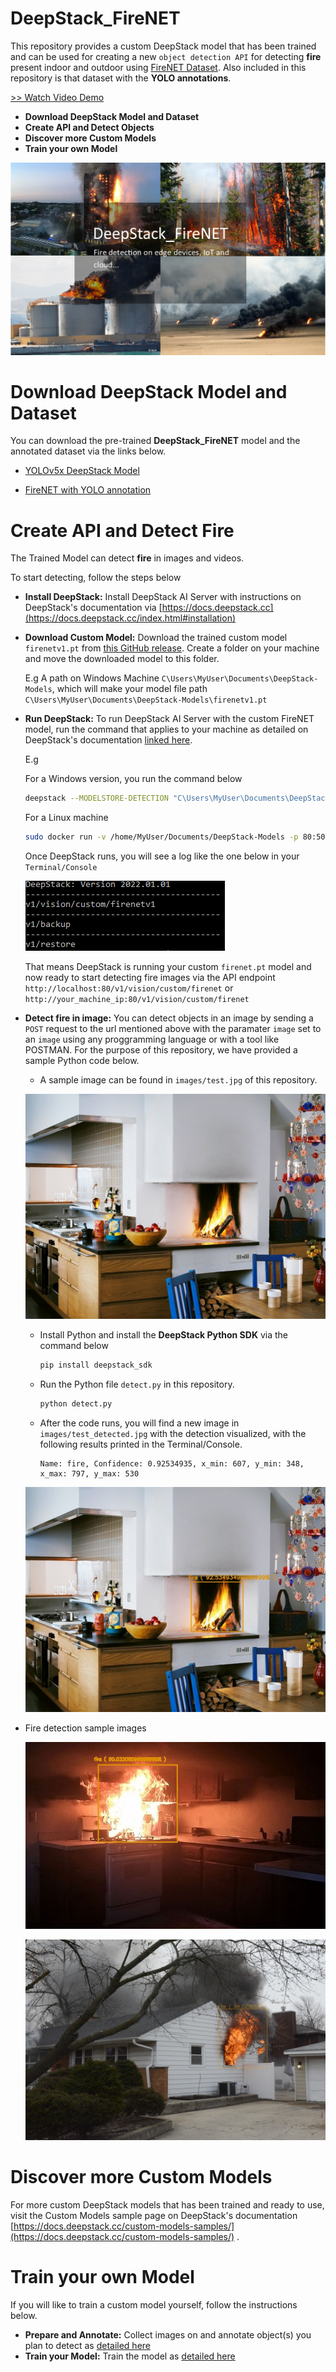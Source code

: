 # DeepStack_FireNET


This repository provides a custom DeepStack model that has been trained and can be used for creating a new `object detection API` for detecting **fire** present indoor and outdoor using [FireNET Dataset](https://github.com/OlafenwaMoses/FireNET). Also included in this repository is that dataset with the **YOLO annotations**.

[>> Watch Video Demo](https://www.youtube.com/watch?v=ts3yxfNrDnY)

- **Download DeepStack Model and Dataset**
- **Create API and Detect Objects**
- **Discover more Custom Models**
- **Train your own Model**

![](images/fire_net.png)

# Download DeepStack Model and Dataset

You can download the pre-trained **DeepStack_FireNET** model and the annotated dataset via the links below.

- [YOLOv5x DeepStack Model](https://github.com/DeepQuestAI/DeepStack_FireNET/releases/tag/v1)

- [FireNET with YOLO annotation](https://github.com/DeepQuestAI/DeepStack_FireNET/releases/download/v1/firenet_yolo.zip)


# Create API and Detect Fire

The Trained Model can detect **fire** in images and videos. 

To start detecting, follow the steps below

- **Install DeepStack:** Install DeepStack AI Server with instructions on DeepStack's documentation via [https://docs.deepstack.cc](https://docs.deepstack.cc/index.html#installation)
- **Download Custom Model:** Download the trained custom model `firenetv1.pt` from [this GitHub release](https://github.com/DeepQuestAI/DeepStack_FireNET/releases/tag/v1). Create a folder on your machine and move the downloaded model to this folder.

    E.g A path on Windows Machine `C\Users\MyUser\Documents\DeepStack-Models`, which will make your model file path `C\Users\MyUser\Documents\DeepStack-Models\firenetv1.pt`

- **Run DeepStack:** To run DeepStack AI Server with the custom FireNET model, run the command that applies to your machine as detailed on DeepStack's documentation [linked here](https://docs.deepstack.cc/custom-models/deployment/index.html#starting-deepstack).

    E.g

    For a Windows version, you run the command below
    ```bash
    deepstack --MODELSTORE-DETECTION "C\Users\MyUser\Documents\DeepStack-Models" --PORT 80
    ```

    For a Linux machine
    ```bash
    sudo docker run -v /home/MyUser/Documents/DeepStack-Models -p 80:5000 deepquestai/deepstack
    ```
    Once DeepStack runs, you will see a log like the one below in your `Terminal/Console`

    ![](images/custom_model.png)

    That means DeepStack is running your custom `firenet.pt` model and now ready to start detecting fire images via the API endpoint `http://localhost:80/v1/vision/custom/firenet` or `http://your_machine_ip:80/v1/vision/custom/firenet`

- **Detect fire in image:** You can detect objects in an image by sending a `POST` request to the url mentioned above with the paramater `image` set to an `image` using any proggramming language or with a tool like POSTMAN. For the purpose of this repository, we have provided a sample Python code below.

    - A sample image can be found in `images/test.jpg` of this repository.
    
    ![](images/test.png)

    - Install Python and install the **DeepStack Python SDK** via the command below
        ```bash
        pip install deepstack_sdk
        ```
    - Run the Python file `detect.py` in this repository.

        ```bash
        python detect.py
        ```
    - After the code runs, you will find a new image in `images/test_detected.jpg` with the detection visualized, with the following results printed in the Terminal/Console.

        ```
       Name: fire, Confidence: 0.92534935, x_min: 607, y_min: 348, x_max: 797, y_max: 530
        ```

    ![](images/test_detected.jpg)

- Fire detection sample images

    ![](images/test1_detected.jpg)

    ![](images/test2_detected.jpg)

# Discover more Custom Models

For more custom DeepStack models that has been trained and ready to use, visit the Custom Models sample page on DeepStack's documentation [https://docs.deepstack.cc/custom-models-samples/](https://docs.deepstack.cc/custom-models-samples/) .



# Train your own Model

If you will like to train a custom model yourself, follow the instructions below.

- **Prepare and Annotate:** Collect images on and annotate object(s) you plan to detect as [ detailed here ](https://docs.deepstack.cc/custom-models/datasetprep/index.html)
- **Train your Model:** Train the model as [detailed here](https://docs.deepstack.cc/custom-models/training/index.html)

